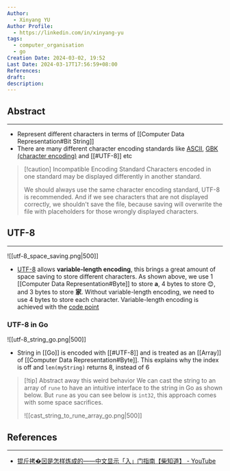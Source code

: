 ```yaml
---
Author:
  - Xinyang YU
Author Profile:
  - https://linkedin.com/in/xinyang-yu
tags:
  - computer_organisation
  - go
Creation Date: 2024-03-02, 19:52
Last Date: 2024-03-17T17:56:59+08:00
References: 
draft: 
description: 
---
```

## Abstract
---
- Represent different characters in terms of [[Computer Data Representation#Bit String]]
- There are many different character encoding standards like [ASCII](https://en.wikipedia.org/wiki/ASCII), [GBK (character encoding)](https://en.wikipedia.org/wiki/GBK_(character_encoding)#:~:text=GBK%20is%20an%20extension%20of,%3A1993%2C%20or%20Unicode%201.1.) and [[#UTF-8]] etc

>[!caution] Incompatible Encoding Standard
> Characters encoded in one standard may be displayed differently in another standard.
> 
> We should always use the same character encoding standard, UTF-8 is recommended. And if we see characters that are not displayed correctly, we shouldn't save the file, because saving will overwrite the file with placeholders for those wrongly displayed characters.


## UTF-8
---
![[utf-8_space_saving.png|500]]
- [UTF-8](https://en.wikipedia.org/wiki/UTF-8) allows **variable-length encoding**, this brings a great amount of space saving to store different characters. As shown above, we use 1 [[Computer Data Representation#Byte]] to store **a**, 4 bytes to store 😊, and 3 bytes to store **家**. Without variable-length encoding, we need to use 4 bytes to store each character. Variable-length encoding is achieved with the [code point](utf-8_code_point.png)

### UTF-8 in Go
![[utf-8_string_go.png|500]]
- String in [[Go]] is encoded with [[#UTF-8]] and is treated as an [[Array]] of [[Computer Data Representation#Byte]]. This explains why the index is off and `len(myString)` returns $8$, instead of $6$

>[!tip] Abstract away this weird behavior 
> We can cast the string to an array of `rune` to have an intuitive interface to the string in Go as shown below. But `rune` as you can see below is `int32`, this approach comes with some space sacrifices.
> 
> ![[cast_string_to_rune_array_go.png|500]]
## References 
---
- [锟斤拷�⊠是怎样炼成的——中文显示「⼊」门指南【柴知道】 - YouTube](https://youtu.be/zSstXi-j7Qc?si=Xx_PqdiLIvZuHQMH)
